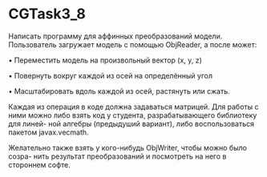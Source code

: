 # CGTask3_8
Написать программу для аффинных преобразований модели. Пользователь
загружает модель с помощью ObjReader, а после может:

• Переместить модель на произвольный вектор (x, y, z)

• Повернуть вокруг каждой из осей на определённый угол

• Масштабировать вдоль каждой из осей, растянуть или сжать.

Каждая из операция в коде должна задаваться матрицей. Для работы с ними 
можно либо взять код у студента, разрабатывающего библиотеку для линей-
ной алгебры (предыдуший вариант), либо воспользоваться пакетом javax.vecmath.

Желательно также взять у кого-нибудь ObjWriter, чтобы можно было созра-
нить результат преобразований и посмотреть на него в стороннем софте.
